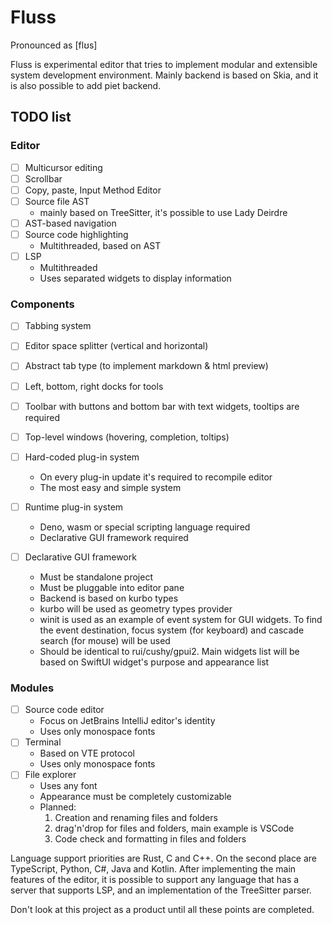 # Fluss

Pronounced as [flʊs]

Fluss is experimental editor that tries to implement modular and extensible
system development environment. Mainly backend is based on Skia, and it is
also possible to add piet backend.

## TODO list

### Editor

- [ ] Multicursor editing
- [ ] Scrollbar
- [ ] Copy, paste, Input Method Editor
- [ ] Source file AST
  - mainly based on TreeSitter, it's possible to use Lady Deirdre
- [ ] AST-based navigation
- [ ] Source code highlighting
  - Multithreaded, based on AST
- [ ] LSP
  - Multithreaded
  - Uses separated widgets to display information

### Components

- [ ] Tabbing system
- [ ] Editor space splitter (vertical and horizontal)
- [ ] Abstract tab type (to implement markdown & html preview)
- [ ] Left, bottom, right docks for tools
- [ ] Toolbar with buttons and bottom bar with text widgets, tooltips are required
- [ ] Top-level windows (hovering, completion, toltips)
- [ ] Hard-coded plug-in system
  - On every plug-in update it's required to recompile editor
  - The most easy and simple system
- [ ] Runtime plug-in system
  - Deno, wasm or special scripting language required
  - Declarative GUI framework required

- [ ] Declarative GUI framework
  - Must be standalone project
  - Must be pluggable into editor pane
  - Backend is based on kurbo types
  - kurbo will be used as geometry types provider
  - winit is used as an example of event system for GUI widgets. To find the
    event destination, focus system (for keyboard) and cascade search
    (for mouse) will be used
  - Should be identical to rui/cushy/gpui2. Main widgets list will be based on
    SwiftUI widget's purpose and appearance list

### Modules

- [ ] Source code editor
  - Focus on JetBrains IntelliJ editor's identity
  - Uses only monospace fonts
- [ ] Terminal
  - Based on VTE protocol
  - Uses only monospace fonts
- [ ] File explorer
  - Uses any font
  - Appearance must be completely customizable
  - Planned:
    1. Creation and renaming files and folders
    2. drag'n'drop for files and folders, main example is VSCode
    3. Code check and formatting in files and folders

Language support priorities are Rust, C and C++.
On the second place are TypeScript, Python, C#, Java and Kotlin.
After implementing the main features of the editor, it is possible to support
any language that has a server that supports LSP, and an implementation of the
TreeSitter parser.

Don't look at this project as a product until all these points are completed.
